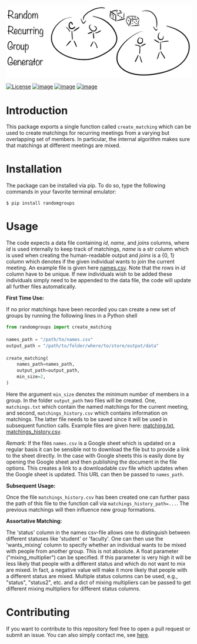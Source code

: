 ![image](.image.png)

[![License](https://img.shields.io/badge/License-MIT-yellow.svg)](https://opensource.org/licenses/MIT)
[![image](https://img.shields.io/badge/code%20style-black-000000.svg)](https://github.com/psf/black)
[![image](https://codecov.io/gh/timmens/random-grouping/branch/main/graph/badge.svg)](https://codecov.io/gh/timmens/random-grouping)
[![image](https://results.pre-commit.ci/badge/github/timmens/random-grouping/main.svg)](https://github.com/timmens/randomg-grouping/actions?query=branch%3Amain)

# Introduction

This package exports a single function called `create_matching` which can be used to
create matchings for recurring meetings from a varying but overlapping set of members.
In particular, the internal algorithm makes sure that matchings at different meetings
are mixed.

# Installation

The package can be installed via pip. To do so, type the following commands in your
favorite terminal emulator:

```console
$ pip install randomgroups
```

# Usage

The code expects a data file containing *id*, *name*, and *joins* columns, where *id* is
used internally to keep track of matchings, *name* is a str column which is used when
creating the human-readable output and *joins* is a {0, 1} column which denotes if the
given individual wants to join the current meeting. An example file is given here
[names.csv](https://github.com/timmens/random-grouping/blob/main/tests/data/names.csv).
Note that the rows in *id* column have to be unique. If new individuals wish to be added
these individuals simply need to be appended to the data file, the code will update all
further files automatically.

**First Time Use:**

If no prior matchings have been recorded you can create a new set of groups by running
the following lines in a Python shell

```python
from randomgroups import create_matching

names_path = "/path/to/names.csv"
output_path = "/path/to/folder/where/to/store/output/data"

create_matching(
    names_path=names_path,
    output_path=output_path,
    min_size=2,
)
```

Here the argument `min_size` denotes the minimum number of members in a group. In the
folder `output_path` two files will be created. One, `matchings.txt` which contain the
named matchings for the current meeting, and second, `matchings_history.csv` which
contains information on matchings. The latter file needs to be saved since it will be
used in subsequent function calls. Example files are given here:
[matching.txt](https://github.com/timmens/random-grouping/blob/main/tests/data/matching.txt),
[matchings_history.csv](https://github.com/timmens/random-grouping/blob/main/tests/data/matchings_history.csv).

*Remark:* If the files `names.csv` is a Google sheet which is updated on a regular basis
it can be sensible not to download the file but to provide a link to the sheet directly.
In the case with Google sheets this is easily done by opening the Google sheet and then
publishing the document in the file options. This creates a link to a downloadable csv
file which updates when the Google sheet is updated. This URL can then be passed to
`names_path`.

**Subsequent Usage:**

Once the file `matchings_history.csv` has been created one can further pass the path of
this file to the function call via `matchings_history_path=...`. The previous matchings
will then influence new group formations.

**Assortative Matching:**

The 'status' column in the names csv-file allows one to distinguish between different
statuses like 'student' or 'faculty'. One can then use the 'wants_mixing' column to
specify whether an individual wants to be mixed with people from another group. This is
not absolute. A float parameter ("mixing_multiplier") can be specified. If this
parameter is very high it will be less likely that people with a different status and
which do not want to mix are mixed. In fact, a negative value will make it more likely
that people with a different status are mixed. Multiple status columns can be used,
e.g., "status", "status2", etc. and a dict of mixing multipliers can be passed to get
different mixing multipliers for different status columns.

# Contributing

If you want to contribute to this repository feel free to open a pull request or submit
an issue. You can also simply contact me, see [here](https://github.com/timmens).

